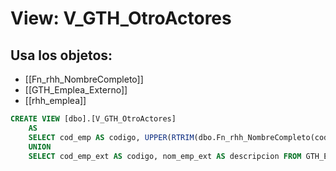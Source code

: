 # View: V_GTH_OtroActores

## Usa los objetos:
- [[Fn_rhh_NombreCompleto]]
- [[GTH_Emplea_Externo]]
- [[rhh_emplea]]

```sql
CREATE VIEW [dbo].[V_GTH_OtroActores]
	AS
	SELECT cod_emp AS codigo, UPPER(RTRIM(dbo.Fn_rhh_NombreCompleto(cod_emp, 2))) AS descripcion FROM rhh_emplea
	UNION
	SELECT cod_emp_ext AS codigo, nom_emp_ext AS descripcion FROM GTH_Emplea_Externo;

```
